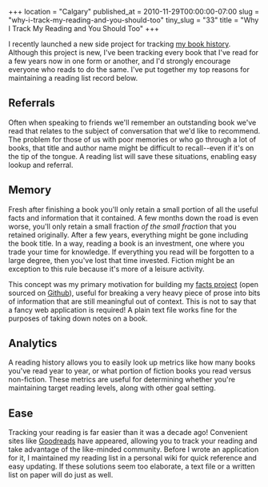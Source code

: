 +++
location = "Calgary"
published_at = 2010-11-29T00:00:00-07:00
slug = "why-i-track-my-reading-and-you-should-too"
tiny_slug = "33"
title = "Why I Track My Reading and You Should Too"
+++

I recently launched a new side project for tracking [my book history](http://brandur.org/books). Although this project is new, I've been tracking every book that I've read for a few years now in one form or another, and I'd strongly encourage everyone who reads to do the same. I've put together my top reasons for maintaining a reading list record below.

Referrals
---------

Often when speaking to friends we'll remember an outstanding book we've read that relates to the subject of conversation that we'd like to recommend. The problem for those of us with poor memories or who go through a lot of books, that title and author name might be difficult to recall--even if it's on the tip of the tongue. A reading list will save these situations, enabling easy lookup and referral.

Memory
------

Fresh after finishing a book you'll only retain a small portion of all the useful facts and information that it contained. A few months down the road is even worse, you'll only retain a small fraction _of the small fraction_ that you retained originally. After a few years, everything might be gone including the book title. In a way, reading a book is an investment, one where you trade your time for knowledge. If everything you read will be forgotten to a large degree, then you've lost that time invested. Fiction might be an exception to this rule because it's more of a leisure activity.

This concept was my primary motivation for building my [facts project](http://facts.brandur.org) (open sourced on [Github](http://github.com/fyrerise/facts)), useful for breaking a very heavy piece of prose into bits of information that are still meaningful out of context. This is not to say that a fancy web application is required! A plain text file works fine for the purposes of taking down notes on a book.

Analytics
---------

A reading history allows you to easily look up metrics like how many books you've read year to year, or what portion of fiction books you read versus non-fiction. These metrics are useful for determining whether you're maintaining target reading levels, along with other goal setting.

Ease
----

Tracking your reading is far easier than it was a decade ago! Convenient sites like [Goodreads](http://www.goodreads.com/) have appeared, allowing you to track your reading and take advantage of the like-minded community. Before I wrote an application for it, I maintained my reading list in a personal wiki for quick reference and easy updating. If these solutions seem too elaborate, a text file or a written list on paper will do just as well.
